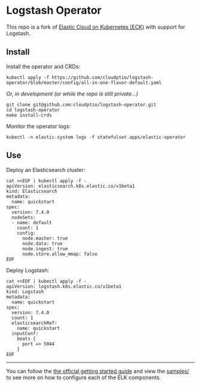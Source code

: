 # Logstash Operator

This repo is a fork of [Elastic Cloud on Kubernetes (ECK)](https://github.com/elastic/cloud-on-k8s)
with support for Logstash.

## Install

Install the operator and CRDs:

```shell
kubectl apply -f https://github.com/cloudptio/logstash-operator/blob/master/config/all-in-one-flavor-default.yaml
```

*Or, in development (or while the repo is still private...)*

```shell
git clone git@github.com:cloudptio/logstash-operator.git
cd logstash-operator
make install-crds
```

Monitor the operator logs:

```shell
kubectl -n elastic-system logs -f statefulset.apps/elastic-operator
```

## Use

Deploy an Elasticsearch cluster:

```shell
cat <<EOF | kubectl apply -f -
apiVersion: elasticsearch.k8s.elastic.co/v1beta1
kind: Elasticsearch
metadata:
  name: quickstart
spec:
  version: 7.4.0
  nodeSets:
  - name: default
    count: 1
    config:
      node.master: true
      node.data: true
      node.ingest: true
      node.store.allow_mmap: false
EOF
```

Deploy Logstash:

```shell
cat <<EOF | kubectl apply -f -
apiVersion: logstash.k8s.elastic.co/v1beta1
kind: Logstash
metadata:
  name: quickstart
spec:
  version: 7.4.0
  count: 1
  elasticsearchRef:
    name: quickstart
  inputConf:
    beats {
      port => 5044
    }
EOF
```

---

You can follow the
[the official getting started guide](https://www.elastic.co/guide/en/cloud-on-k8s/current/k8s-quickstart.html)
and
view the [samples/](config/samples/) to see more on how to configure each of the ELK
components.
